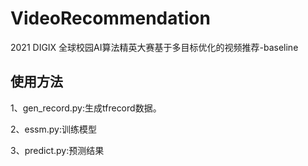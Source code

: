 # VideoRecommendation
 2021 DIGIX 全球校园AI算法精英大赛基于多目标优化的视频推荐-baseline

## 使用方法
1、gen_record.py:生成tfrecord数据。

2、essm.py:训练模型

3、predict.py:预测结果